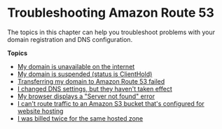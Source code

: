 # Troubleshooting Amazon Route 53<a name="troubleshooting-route-53"></a>

The topics in this chapter can help you troubleshoot problems with your domain registration and DNS configuration\.

**Topics**
+ [My domain is unavailable on the internet](troubleshooting-domain-unavailable.md)
+ [My domain is suspended \(status is ClientHold\)](troubleshooting-domain-suspended.md)
+ [Transferring my domain to Amazon Route 53 failed](troubleshooting-domain-transfer-failed.md)
+ [I changed DNS settings, but they haven't taken effect](troubleshooting-new-dns-settings-not-in-effect.md)
+ [My browser displays a "Server not found" error](troubleshooting-server-not-found.md)
+ [I can't route traffic to an Amazon S3 bucket that's configured for website hosting](troubleshooting-s3-bucket-website-hosting.md)
+ [I was billed twice for the same hosted zone](troubleshooting-billed-twice.md)